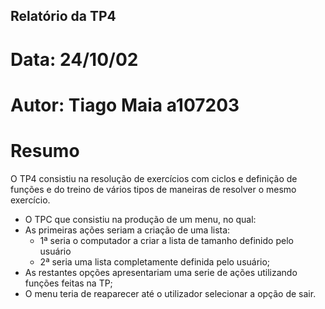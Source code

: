 ## Relatório da TP4
# Data: 24/10/02
# Autor: Tiago Maia a107203
# Resumo
O TP4 consistiu na resolução de exercícios com ciclos e definição de funções e do treino de vários tipos de maneiras de resolver o mesmo exercício.

* O TPC que consistiu na produção de um menu, no qual:
* As primeiras ações seriam a criação de uma lista:
  * 1ª seria o computador a criar a lista de tamanho definido pelo usuário
  * 2ª seria uma lista completamente definida pelo usuário;
* As restantes opções apresentariam uma serie de ações utilizando funções feitas na TP;
* O menu teria de reaparecer até o utilizador selecionar a opção de sair.
